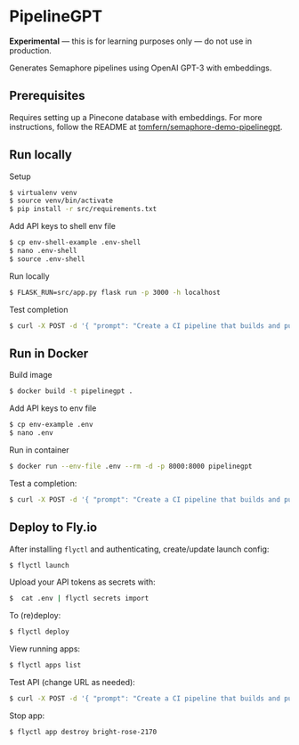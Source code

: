 # PipelineGPT 

**Experimental** — this is for learning purposes only — do not use in production.

Generates Semaphore pipelines using OpenAI GPT-3 with embeddings.

## Prerequisites

Requires setting up a Pinecone database with embeddings. For more instructions, follow the README at [tomfern/semaphore-demo-pipelinegpt](https://github.com/TomFern/semaphore-demo-pipelinegpt).

## Run locally

Setup

```bash
$ virtualenv venv
$ source venv/bin/activate
$ pip install -r src/requirements.txt
```

Add API keys to shell env file

```bash
$ cp env-shell-example .env-shell
$ nano .env-shell
$ source .env-shell
```

Run locally

```bash
$ FLASK_RUN=src/app.py flask run -p 3000 -h localhost
```

Test completion

```bash
$ curl -X POST -d '{ "prompt": "Create a CI pipeline that builds and pushed Docker image to Docker Hub"}' -H 'Content-Type: application/json' "localhost:3000/complete"
```

## Run in Docker

Build image

```bash
$ docker build -t pipelinegpt .
```

Add API keys to env file

```bash
$ cp env-example .env
$ nano .env
```

Run in container

```bash
$ docker run --env-file .env --rm -d -p 8000:8000 pipelinegpt
```

Test a completion:

```bash
$ curl -X POST -d '{ "prompt": "Create a CI pipeline that builds and pushed Docker image to Docker Hub"}' -H 'Content-Type: application/json' "localhost:8000/complete"
```

## Deploy to Fly.io

After installing `flyctl` and authenticating, create/update launch config:

```bash
$ flyctl launch
```

Upload your API tokens as secrets with:

```bash
$  cat .env | flyctl secrets import
```


To (re)deploy:

```bash
$ flyctl deploy
```

View running apps:

```bash
$ flyctl apps list
```

Test API (change URL as needed):

```bash
$ curl -X POST -d '{ "prompt": "Create a CI pipeline that builds and pushed Docker image to Docker Hub"}' -H 'Content-Type: application/json' https://bright-rose-2170.fly.dev/complete
```

Stop app:

```bash
$ flyctl app destroy bright-rose-2170
```


